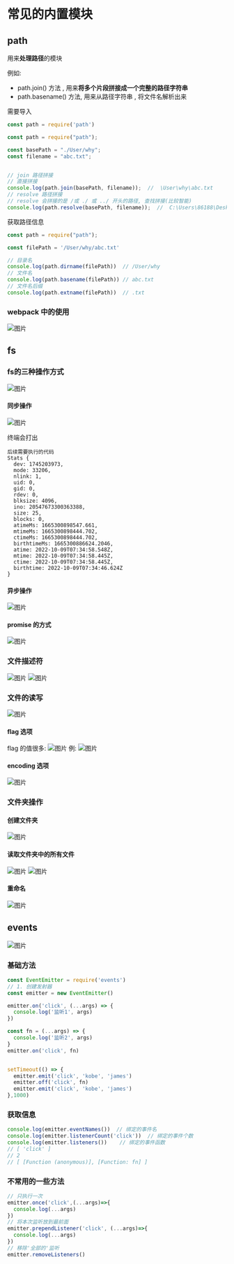 # 常见的内置模块
## path
用来**处理路径**的模块

例如: 
* path.join() 方法 , 用来**将多个片段拼接成一个完整的路径字符串**
* path.basename() 方法, 用来从路径字符串 , 将文件名解析出来

需要导入
```js
const path = require('path')
```
```js
const path = require("path");

const basePath = "./User/why";
const filename = "abc.txt";


// join 路径拼接
// 直接拼接
console.log(path.join(basePath, filename));  //  \User\why\abc.txt
// resolve 路径拼接
// resolve 会拼接的是 /或 ./ 或 ../ 开头的路径, 查找拼接(比较智能)
console.log(path.resolve(basePath, filename));  //  C:\Users\86188\Desktop\node-demo\User\why\abc.txt
```
获取路径信息
```js
const path = require("path");

const filePath = '/User/why/abc.txt'

// 目录名
console.log(path.dirname(filePath))  // /User/why
// 文件名
console.log(path.basename(filePath)) // abc.txt
// 文件名后缀
console.log(path.extname(filePath))  // .txt
```
### webpack 中的使用
![图片](../.vuepress/public/images/pathqita.png)
## fs
### fs的三种操作方式
![图片](../.vuepress/public/images/fs1.png)
#### 同步操作
![图片](../.vuepress/public/images/fs2.png)

终端会打出
```
后续需要执行的代码
Stats {
  dev: 1745203973,
  mode: 33206,
  nlink: 1,
  uid: 0,
  gid: 0,
  rdev: 0,
  blksize: 4096,
  ino: 20547673300363388,
  size: 25,
  blocks: 0,
  atimeMs: 1665300898547.661,
  mtimeMs: 1665300898444.702,
  ctimeMs: 1665300898444.702,
  birthtimeMs: 1665300886624.2046,
  atime: 2022-10-09T07:34:58.548Z,
  mtime: 2022-10-09T07:34:58.445Z,
  ctime: 2022-10-09T07:34:58.445Z,
  birthtime: 2022-10-09T07:34:46.624Z
}
```
#### 异步操作
![图片](../.vuepress/public/images/fs3.png)
#### promise 的方式
![图片](../.vuepress/public/images/fs4.png)
### 文件描述符
![图片](../.vuepress/public/images/fd02.png)
![图片](../.vuepress/public/images/fd01.png)
### 文件的读写
![图片](../.vuepress/public/images/dx1.png)
#### flag 选项
flag 的值很多: 
![图片](../.vuepress/public/images/flag1.png)
例: 
![图片](../.vuepress/public/images/xr1.png)
#### encoding 选项
![图片](../.vuepress/public/images/dq1.png)
### 文件夹操作
#### 创建文件夹
![图片](../.vuepress/public/images/cjjj.png)
#### 读取文件夹中的所有文件
![图片](../.vuepress/public/images/dq111.png)
![图片](../.vuepress/public/images/wjj1.png)
#### 重命名
![图片](../.vuepress/public/images/rename1.png)


## events
![图片](../.vuepress/public/images/eve1.png)
### 基础方法
```js
const EventEmitter = require('events')
// 1. 创建发射器 
const emitter = new EventEmitter()

emitter.on('click', (...args) => {
  console.log('监听1', args)
})

const fn = (...args) => {
  console.log('监听2', args)
}
emitter.on('click', fn)


setTimeout(() => {
  emitter.emit('click', 'kobe', 'james')
  emitter.off('click', fn)
  emitter.emit('click', 'kobe', 'james')
},1000)
```
### 获取信息
```js
console.log(emitter.eventNames())  // 绑定的事件名
console.log(emitter.listenerCount('click'))  // 绑定的事件个数
console.log(emitter.listeners())    // 绑定的事件函数
// [ 'click' ]
// 2
// [ [Function (anonymous)], [Function: fn] ]
```

### 不常用的一些方法
```js
// 只执行一次 
emitter.once('click',(...args)=>{
  console.log(...args)
})
// 将本次监听放到最前面
emitter.prependListener('click', (...args)=>{
  console.log(...args)
})
// 移除'全部的'监听
emitter.removeListeners()
```


